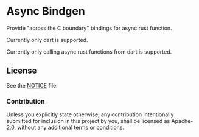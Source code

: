 # Async Bindgen

Provide "across the C boundary" bindings for async rust function.

Currently only dart is supported.

Currently only calling async rust functions from dart is supported.


## License

See the [NOTICE](NOTICE) file.

### Contribution

Unless you explicitly state otherwise, any contribution intentionally submitted
for inclusion in this project by you, shall be licensed as Apache-2.0, without any additional
terms or conditions.
